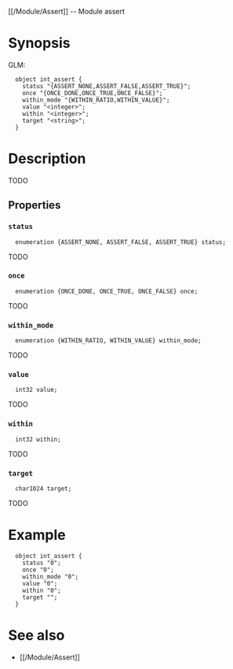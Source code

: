 [[/Module/Assert]] -- Module assert

# Synopsis
GLM:
~~~
  object int_assert {
    status "{ASSERT_NONE,ASSERT_FALSE,ASSERT_TRUE}";
    once "{ONCE_DONE,ONCE_TRUE,ONCE_FALSE}";
    within_mode "{WITHIN_RATIO,WITHIN_VALUE}";
    value "<integer>";
    within "<integer>";
    target "<string>";
  }
~~~

# Description

TODO

## Properties

### `status`
~~~
  enumeration {ASSERT_NONE, ASSERT_FALSE, ASSERT_TRUE} status;
~~~

TODO

### `once`
~~~
  enumeration {ONCE_DONE, ONCE_TRUE, ONCE_FALSE} once;
~~~

TODO

### `within_mode`
~~~
  enumeration {WITHIN_RATIO, WITHIN_VALUE} within_mode;
~~~

TODO

### `value`
~~~
  int32 value;
~~~

TODO

### `within`
~~~
  int32 within;
~~~

TODO

### `target`
~~~
  char1024 target;
~~~

TODO

# Example

~~~
  object int_assert {
    status "0";
    once "0";
    within_mode "0";
    value "0";
    within "0";
    target "";
  }
~~~

# See also
* [[/Module/Assert]]

